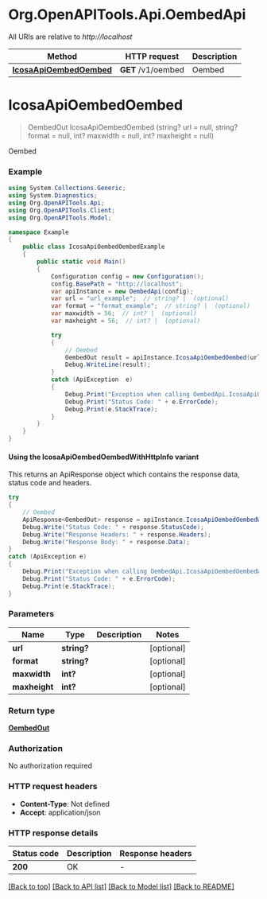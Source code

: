 # Org.OpenAPITools.Api.OembedApi

All URIs are relative to *http://localhost*

| Method | HTTP request | Description |
|--------|--------------|-------------|
| [**IcosaApiOembedOembed**](OembedApi.md#icosaapioembedoembed) | **GET** /v1/oembed | Oembed |

<a id="icosaapioembedoembed"></a>
# **IcosaApiOembedOembed**
> OembedOut IcosaApiOembedOembed (string? url = null, string? format = null, int? maxwidth = null, int? maxheight = null)

Oembed

### Example
```csharp
using System.Collections.Generic;
using System.Diagnostics;
using Org.OpenAPITools.Api;
using Org.OpenAPITools.Client;
using Org.OpenAPITools.Model;

namespace Example
{
    public class IcosaApiOembedOembedExample
    {
        public static void Main()
        {
            Configuration config = new Configuration();
            config.BasePath = "http://localhost";
            var apiInstance = new OembedApi(config);
            var url = "url_example";  // string? |  (optional) 
            var format = "format_example";  // string? |  (optional) 
            var maxwidth = 56;  // int? |  (optional) 
            var maxheight = 56;  // int? |  (optional) 

            try
            {
                // Oembed
                OembedOut result = apiInstance.IcosaApiOembedOembed(url, format, maxwidth, maxheight);
                Debug.WriteLine(result);
            }
            catch (ApiException  e)
            {
                Debug.Print("Exception when calling OembedApi.IcosaApiOembedOembed: " + e.Message);
                Debug.Print("Status Code: " + e.ErrorCode);
                Debug.Print(e.StackTrace);
            }
        }
    }
}
```

#### Using the IcosaApiOembedOembedWithHttpInfo variant
This returns an ApiResponse object which contains the response data, status code and headers.

```csharp
try
{
    // Oembed
    ApiResponse<OembedOut> response = apiInstance.IcosaApiOembedOembedWithHttpInfo(url, format, maxwidth, maxheight);
    Debug.Write("Status Code: " + response.StatusCode);
    Debug.Write("Response Headers: " + response.Headers);
    Debug.Write("Response Body: " + response.Data);
}
catch (ApiException e)
{
    Debug.Print("Exception when calling OembedApi.IcosaApiOembedOembedWithHttpInfo: " + e.Message);
    Debug.Print("Status Code: " + e.ErrorCode);
    Debug.Print(e.StackTrace);
}
```

### Parameters

| Name | Type | Description | Notes |
|------|------|-------------|-------|
| **url** | **string?** |  | [optional]  |
| **format** | **string?** |  | [optional]  |
| **maxwidth** | **int?** |  | [optional]  |
| **maxheight** | **int?** |  | [optional]  |

### Return type

[**OembedOut**](OembedOut.md)

### Authorization

No authorization required

### HTTP request headers

 - **Content-Type**: Not defined
 - **Accept**: application/json


### HTTP response details
| Status code | Description | Response headers |
|-------------|-------------|------------------|
| **200** | OK |  -  |

[[Back to top]](#) [[Back to API list]](../README.md#documentation-for-api-endpoints) [[Back to Model list]](../README.md#documentation-for-models) [[Back to README]](../README.md)

